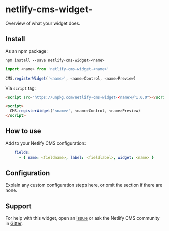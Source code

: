 # netlify-cms-widget-<name>

Overview of what your widget does.

## Install

As an npm package:

```shell
npm install --save netlify-cms-widget-<name>
```

```js
import <name> from 'netlify-cms-widget-<name>'

CMS.registerWidget('<name>', <name>Control, <name>Preview)
```

Via `script` tag:

```html
<script src="https://unpkg.com/netlify-cms-widget-<name>@^1.0.0"></script>

<script>
  CMS.registerWidget('<name>', <name>Control, <name>Preview)
</script>
```

## How to use

Add to your Netlify CMS configuration:

```yaml
    fields:
      - { name: <fieldname>, label: <fieldlabel>, widget: <name> }
```

## Configuration

Explain any custom configuration steps here, or omit the section if there are none.

## Support

For help with this widget, open an [issue](https://github.com/<user>/<repo>) or ask the Netlify CMS community in [Gitter](https://gitter.im/netlify/netlifycms).

